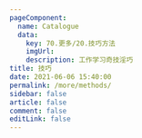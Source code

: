 ```yaml
---
pageComponent:
  name: Catalogue
  data:
    key: 70.更多/20.技巧方法
    imgUrl:
    description: 工作学习奇技淫巧
title: 技巧
date: 2021-06-06 15:40:00
permalink: /more/methods/
sidebar: false
article: false
comment: false
editLink: false
---
```

